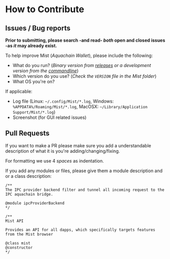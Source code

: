 # How to Contribute

## Issues / Bug reports

**Prior to submitting, please search -and read- _both_ open and closed issues -as _it_ may already exist.**

To help improve Mist (_Aquachain Wallet_), please include the following:

- What do you run?  (_Binary version from [releases](https://github.com/aquachain/mist/releases) or a development version from the [commandline](https://github.com/aquachain/mist#run-mist)_)
- Which version do you use? (_Check the `VERSION` file in the Mist folder_)
- What OS you're on?

If applicable:

- Log file (Linux: `~/.config/Mist/*.log`, Windows: `%APPDATA%/Roaming/Mist/*.log`, MacOSX: `~/Library/Application Support/Mist/*.log`)
- Screenshot (for GUI related issues)


## Pull Requests

If you want to make a PR please make sure you add a understandable description of what it is you're adding/changing/fixing.

For formatting we use 4 *spaces* as indentation.

If you add any modules or files, please give them a module description and or a class description:

```
/**
The IPC provider backend filter and tunnel all incoming request to the IPC aquachain bridge.

@module ipcProviderBackend
*/

/**
Mist API

Provides an API for all dapps, which specifically targets features from the Mist browser

@class mist
@constructor
*/
```

